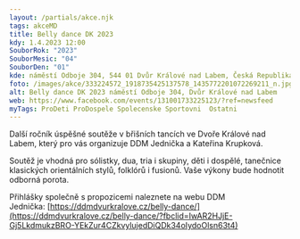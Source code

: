```yaml
---
layout: /partials/akce.njk
tags: akceMD
title: Belly dance DK 2023
kdy: 1.4.2023 12:00
SouborRok: "2023"
SouborMesic: "04"
SouborDen: "01"
kde: náměstí Odboje 304, 544 01 Dvůr Králové nad Labem, Česká Republika
foto: /images/akce/333224572_1918735425137578_1435772201072269211_n.jpg
alt: Belly dance DK 2023 náměstí Odboje 304, Dvůr Králové nad Labem
web: https://www.facebook.com/events/131001733225123/?ref=newsfeed
myTags: ProDeti ProDospele Spolecenske Sportovni  Ostatni
---
```

<!--StartFragment-->

Další ročník úspěšné soutěže v břišních tancích ve Dvoře Králové nad Labem, který pro vás organizuje DDM Jednička a Kateřina Krupková.

Soutěž je vhodná pro sólistky, dua, tria i skupiny, děti i dospělé, tanečnice klasických orientálních stylů, folklórů i fusionů. Vaše výkony bude hodnotit odborná porota.

Přihlášky společně s propozicemi naleznete na webu DDM Jednička: [https://ddmdvurkralove.cz/belly-dance/](https://ddmdvurkralove.cz/belly-dance/?fbclid=IwAR2HJjE-Gj5LkdmukzBRO-YEkZur4CZkvylujedDiQDk34oIydoOlsn63t4)

<!--EndFragment-->